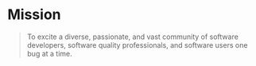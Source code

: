 # Mission

> To excite a diverse, passionate, and vast community of software developers, software quality professionals, and software users one bug at a time.